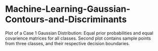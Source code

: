# Machine-Learning-Gaussian-Contours-and-Discriminants
Plot of a Case 1 Gaussian Distribution: Equal prior probabilities and equal covarience matrices for all classes. 
Second plot contains sample points from three classes, and their respective decision boundaries.



